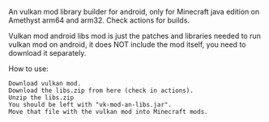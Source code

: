 An vulkan mod library builder for android, only for Minecraft java edition on Amethyst arm64 and arm32.
Check actions for builds.

Vulkan mod android libs mod is just the patches  and libraries needed to run vulkan mod on android, it does NOT include the mod itself, you need to download it separately.

How to use: 
```
Download vulkan mod.
Download the libs.zip from here (check in actions).
Unzip the libs.zip
You should be left with "vk-mod-an-libs.jar".
Move that file with the vulkan mod into Minecraft mods.
```
